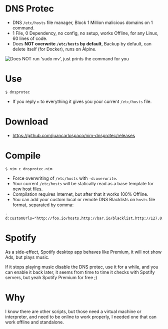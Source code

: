 # DNS Protec

- DNS `/etc/hosts` file manager, Block 1 Million malicious domains on 1 command.
- 1 File, 0 Dependency, no config, no setup, works Offline, for any Linux, 60 lines of code.
- Does **NOT overwrite `/etc/hosts` by default**, Backup by default, can delete itself (for Docker), runs on Alpine.

![](https://raw.githubusercontent.com/juancarlospaco/nim-dnsprotec/master/temp.png "Does NOT run 'sudo mv', just prints the command for you")


# Use

```
$ dnsprotec
```

- If you reply `n` to everything it gives you your current `/etc/hosts` file.


# Download

- https://github.com/juancarlospaco/nim-dnsprotec/releases


# Compile

```
$ nim c dnsprotec.nim
```

- Force overwriting of `/etc/hosts` with `-d:overwrite`.
- Your current `/etc/hosts` will be statically read as a base template for new host files.
- Compilation requires Internet, but after that it works 100% Offline.
- You can add your custom local or remote DNS Blacklists on `hosts` file format, separated by comma:

```
-d:customUrls="http://foo.io/hosts,http://bar.io/blacklist,http://127.0.0.1/blockedDNS"
```


# Spotify

As a side-effect, Spotify desktop app behaves like Premium, it will not show Ads, but plays music.

If it stops playing music disable the DNS protec, use it for a while, and you can enable it back later,
it seems from time to time it checks with Spotify servers, but yeah Spotify Premium for free ;)


# Why

I know there are other scripts, but those need a virtual machine or interpreter,
and need to be online to work properly, I needed one that can work offline and standalone.
